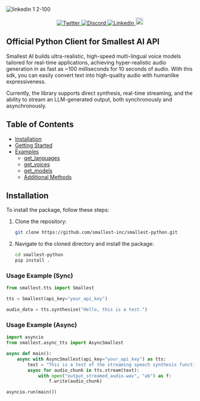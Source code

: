 ![linkedin 1 2-100](https://github.com/user-attachments/assets/973cf19f-25bc-4357-8243-1a34967613f4)

<div align="center">
  <a href="https://twitter.com/smallest_AI">
    <img src="https://img.shields.io/twitter/url/https/twitter.com/smallest_AI.svg?style=social&label=Follow%20smallest_AI" alt="Twitter">
  </a>
  <a href="https://discord.gg/ywShEyXHBW">
    <img src="https://dcbadge.vercel.app/api/server/ywShEyXHBW?style=flat" alt="Discord">
  </a>
  <a href="https://www.linkedin.com/company/smallest">
    <img src="https://img.shields.io/badge/LinkedIn-Connect-blue" alt="Linkedin">
  </a>
  <a href="https://www.youtube.com/@smallest_ai">
    <img src="https://img.shields.io/static/v1?message=smallest_ai&logo=youtube&label=&color=FF0000&logoColor=white&labelColor=&style=for-the-badge" height=20 alt="Youtube">
  </a>
</div> 

## Official Python Client for Smallest AI API   

Smallest AI builds ultra-realistic, high-speed multi-lingual voice models tailored for real-time applications, achieving hyper-realistic audio generation in as fast as ~100 milliseconds for 10 seconds of audio. With this sdk, you can easily convert text into high-quality audio with humanlike expressiveness.

Currently, the library supports direct synthesis, real-time streaming, and the ability to stream an LLM-generated output, both synchronously and asynchronously.  

## Table of Contents

- [Installation](#installation)
- [Getting Started](#getting-started)
- [Examples](#examples)
  - [get_languages](#get_languages)
  - [get_voices](#get_voices)
  - [get_models](#get_models)
  - [Additional Methods](#additional-methods)

## Installation

To install the package, follow these steps:

1. Clone the repository:
   ```bash
   git clone https://github.com/smallest-inc/smallest-python.git
   ```

2. Navigate to the cloned directory and install the package:
   ```bash
   cd smallest-python
   pip install .
   ```

### Usage Example (Sync)

```python
from smallest.tts import Smallest

tts = Smallest(api_key="your_api_key")

audio_data = tts.synthesize("Hello, this is a test.")
```

### Usage Example (Async)

```python
import asyncio
from smallest.async_tts import AsyncSmallest

async def main():
    async with AsyncSmallest(api_key="your_api_key") as tts:
        text = "This is a test of the streaming speech synthesis function."
        async for audio_chunk in tts.stream(text):
            with open("output_streamed_audio.wav", "ab") as f:
                f.write(audio_chunk)

asyncio.run(main())
```

